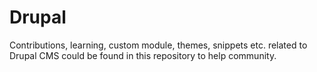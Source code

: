# Drupal

Contributions, learning, custom module, themes, snippets etc. related to Drupal CMS could be found in this repository to help community.
